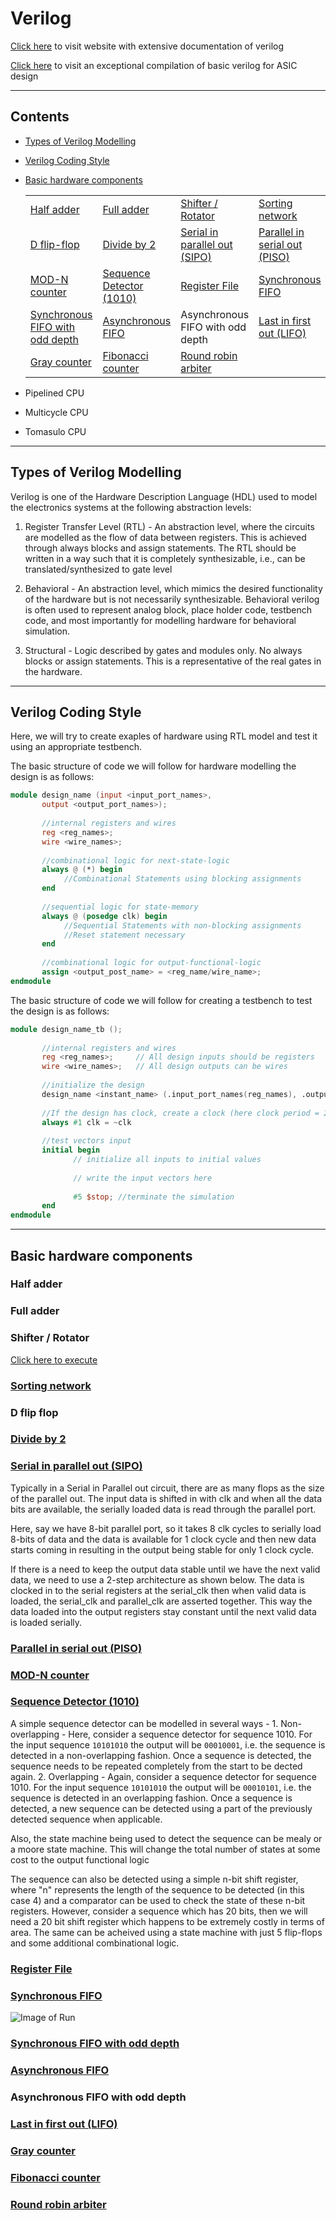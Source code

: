 
# Verilog


[Click here](https://www.chipverify.com/verilog/verilog-tutorial) to visit website with extensive documentation of verilog

[Click here](http://www.eng.auburn.edu/~nelsovp/courses/elec4200/VHDL/Verilog_Overview_4200.pdf) to visit an exceptional compilation of basic verilog for ASIC design

---

## Contents

- [Types of Verilog Modelling](#types-of-verilog-modelling)

- [Verilog Coding Style](#verilog-coding-style)

- [Basic hardware components](#basic-hardware-components)

  |                 |                 |                 |                 |
  | --------------- | --------------- | --------------- | --------------- |
  | [Half adder](#half-adder) | [Full adder](#full-adder) | [Shifter / Rotator](#shifter-rotator) | [Sorting network](#sorting-network) | 
  | [D flip-flop](#d-flip-flop) |[Divide by 2](#divide-by-2) | [Serial in parallel out (SIPO)](#serial-in-parallel-out-sipo) | [Parallel in serial out (PISO)](#parallel-in-serial-out-piso) | 
  | [MOD-N counter](#mod-n-counter) | [Sequence Detector (1010)](#sequence-detector-1010) | [Register File](#register-file) | [Synchronous FIFO](#ynchronous-fifo) |
  | [Synchronous FIFO with odd depth](#synchronous-fifo-with-odd-depth) | [Asynchronous FIFO](#asynchronous-fifo) |  Asynchronous FIFO with odd depth | [Last in first out (LIFO)](#last-in-first-out-lifo) | 
  | [Gray counter](#gray-counter) | [Fibonacci counter](#fibonacci-counter) | [Round robin arbiter](#round-robin-arbiter)


- Pipelined CPU

- Multicycle CPU

- Tomasulo CPU
 
---

## Types of Verilog Modelling
Verilog is one of the Hardware Description Language (HDL) used to model the electronics systems at the following abstraction levels:

  1. Register Transfer Level (RTL) - An abstraction level, where the circuits are modelled as the flow of data between registers. This is achieved through always blocks and assign statements. The RTL should be written in a way such that it is completely synthesizable, i.e., can be translated/synthesized to gate level

  2. Behavioral - An abstraction level, which mimics the desired functionality of the hardware but is not necessarily synthesizable. Behavioral verilog is often used to represent analog block, place holder code, testbench code, and most importantly for modelling hardware for behavioral simulation.

  3. Structural - Logic described by gates and modules only. No always blocks or assign statements. This is a representative of the real gates in the hardware. 



---


## Verilog Coding Style

Here, we will try to create exaples of hardware using RTL model and test it using an appropriate testbench. 

The basic structure of code we will follow for hardware modelling the design is as follows:

```verilog
module design_name (input <input_port_names>,
       output <output_port_names>);
       
       //internal registers and wires
       reg <reg_names>;
       wire <wire_names>;
       
       //combinational logic for next-state-logic
       always @ (*) begin
            //Combinational Statements using blocking assignments
       end
       
       //sequential logic for state-memory
       always @ (posedge clk) begin
            //Sequential Statements with non-blocking assignments
            //Reset statement necessary
       end
       
       //combinational logic for output-functional-logic
       assign <output_post_name> = <reg_name/wire_name>;
endmodule
```

The basic structure of code we will follow for creating a testbench to test the design is as follows:

```verilog
module design_name_tb ();
       
       //internal registers and wires
       reg <reg_names>;     // All design inputs should be registers
       wire <wire_names>;   // All design outputs can be wires
       
       //initialize the design
       design_name <instant_name> (.input_port_names(reg_names), .output_port_names(wire_names));
       
       //If the design has clock, create a clock (here clock period = 2ns)
       always #1 clk = ~clk 
       
       //test vectors input
       initial begin
              // initialize all inputs to initial values
              
              // write the input vectors here
              
              #5 $stop; //terminate the simulation
       end
endmodule
```

---


## Basic hardware components

### Half adder
### Full adder
### Shifter / Rotator

   [Click here to execute](https://github.com/sumukhathrey/Verilog/tree/main/Shifter_Rotator)
    
### [Sorting network](https://github.com/sumukhathrey/Verilog/tree/main/Sorting_Network)
### D flip flop
### [Divide by 2](https://github.com/sumukhathrey/Verilog/tree/main/Divide_by_2)
### [Serial in parallel out (SIPO)](https://github.com/sumukhathrey/Verilog/tree/main/SIPO)

  Typically in a Serial in Parallel out circuit, there are as many flops as the size of the parallel out. The input data is shifted in with clk and when all the data bits are available, the serially loaded data is read through the parallel port.
  
  Here, say we have 8-bit parallel port, so it takes 8 clk cycles to serially load 8-bits of data and the data is available for 1 clock cycle and then new data starts coming in resulting in the output being stable for only 1 clock cycle. 
  
  If there is a need to keep the output data stable until we have the next valid data, we need to use a 2-step architecture as shown below. The data is clocked in to the serial registers at the serial_clk then when valid data is loaded, the serial_clk and parallel_clk are asserted together. This way the data loaded into the output registers stay constant until the next valid data is loaded serially.
  
  
### [Parallel in serial out (PISO)](https://github.com/sumukhathrey/Verilog/tree/main/PISO)
### [MOD-N counter](https://github.com/sumukhathrey/Verilog/tree/main/Mod-N_Counter)
### [Sequence Detector (1010)](https://github.com/sumukhathrey/Verilog/tree/main/Sequence_Detector_1010)

  A simple sequence detector can be modelled in several ways -
    1. Non-overlapping - Here, consider a sequence detector for sequence 1010. For the input sequence `10101010` the output will be `00010001`, i.e. the sequence is detected in a non-overlapping fashion. Once a sequence is detected, the sequence needs to be repeated completely from the start to be dected again.
    2. Overlapping - Again, consider a sequence detector for sequence 1010. For the input sequence `10101010` the output will be `00010101`, i.e. the sequence is detected in an overlapping fashion. Once a sequence is detected, a new sequence can be detected using a part of the previously detected sequence when applicable.

   Also, the state machine being used to detect the sequence can be mealy or a moore state machine. This will change the total number of states at some cost to the output functional logic
  
   The sequence can also be detected using a simple n-bit shift register, where "n" represents the length of the sequence to be detected (in this case 4) and a comparator can be used to check the state of these n-bit registers. However, consider a sequence which has 20 bits, then we will need a 20 bit shift register which happens to be extremely costly in terms of area. The same can be acheived using a state machine with just 5 flip-flops and some additional combinational logic.

### [Register File](https://github.com/sumukhathrey/Verilog/tree/main/Register_File)
### [Synchronous FIFO](https://github.com/sumukhathrey/Verilog/tree/main/Synchronous_FIFO)

   ![Image of Run](https://dabuttonfactory.com/button.png?t=Run+on+EDA+Playground&f=Open+Sans-Bold&ts=26&tc=fff&hp=45&vp=20&c=11&bgt=unicolored&bgc=15d798)

### [Synchronous FIFO with odd depth](https://github.com/sumukhathrey/Verilog/tree/main/Synchronous_FIFO_odd_depth)
### [Asynchronous FIFO](https://github.com/sumukhathrey/Verilog/tree/main/Asynchronous_FIFO)
### Asynchronous FIFO with odd depth
### [Last in first out (LIFO)](https://github.com/sumukhathrey/Verilog/tree/main/LIFO)
### [Gray counter](https://github.com/sumukhathrey/Verilog/tree/main/Gray_Counter)
### [Fibonacci counter](https://github.com/sumukhathrey/Verilog/tree/main/Fibonacci)
### [Round robin arbiter](https://github.com/sumukhathrey/Verilog/tree/main/Round_Robin_Arbiter)



